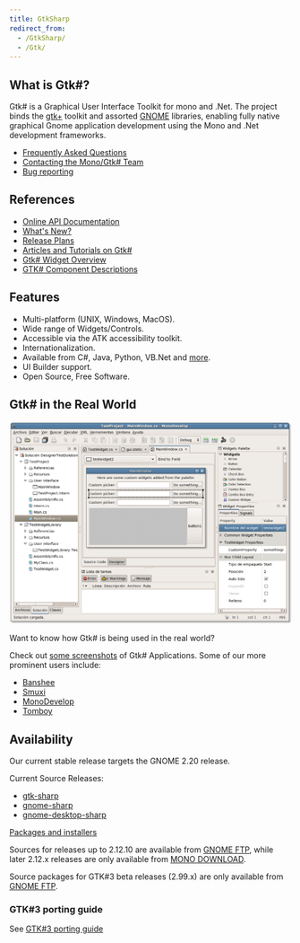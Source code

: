 ```yaml
---
title: GtkSharp
redirect_from:
  - /GtkSharp/
  - /Gtk/
---
```


What is Gtk#?
--------------

Gtk# is a Graphical User Interface Toolkit for mono and .Net. The project binds the [gtk+](http://www.gtk.org/) toolkit and assorted [GNOME](http://www.gnome.org/) libraries, enabling fully native graphical Gnome application development using the Mono and .Net development frameworks.

-   [Frequently Asked Questions](/docs/faq/general/)
-   [Contacting the Mono/Gtk# Team](/community/)
-   [Bug reporting](/community/bugs/)

References
----------

-   [Online API Documentation](http://docs.go-mono.com/monodoc.ashx?link=root:/classlib-gnome)
-   [What's New?](/docs/gui/gtksharp/new-in-version-2x/)
-   [Release Plans](/docs/gui/gtksharp/plan/)
-   [Articles and Tutorials on Gtk#](/docs/gui/gtksharp/tutorials/)
-   [Gtk# Widget Overview](/docs/gui/gtksharp/widgets/)
-   [GTK# Component Descriptions](/docs/gui/gtksharp/details/#gtks-components)

Features
--------

-   Multi-platform (UNIX, Windows, MacOS).
-   Wide range of Widgets/Controls.
-   Accessible via the ATK accessibility toolkit.
-   Internationalization.
-   Available from C#, Java, Python, VB.Net and [more](/docs/about-mono/languages/).
-   UI Builder support.
-   Open Source, Free Software.

Gtk# in the Real World
-----------------------

[![Md2.png](/archived/images/3/3d/Md2.png)](/archived/images/3/3d/Md2.png)

Want to know how Gtk# is being used in the real world?

Check out [some screenshots](/docs/about-mono/showcase/screenshots/) of Gtk# Applications. Some of our more prominent users include:

-   [Banshee](http://banshee.fm/)
-   [Smuxi](https://www.smuxi.org/)
-   [MonoDevelop](http://www.monodevelop.com/Main_Page)
-   [Tomboy](http://www.gnome.org/projects/tomboy)

Availability
------------

Our current stable release targets the GNOME 2.20 release.

Current Source Releases:

-   [gtk-sharp](https://download.mono-project.com/sources/gtk-sharp212/)
-   [gnome-sharp](https://ftp.gnome.org/pub/gnome/sources/gnome-sharp/2.24/)
-   [gnome-desktop-sharp](https://ftp.gnome.org/pub/gnome/sources/gnome-desktop-sharp/2.26/)

[Packages and installers](/download/stable/)

Sources for releases up to 2.12.10 are available from [GNOME FTP](https://ftp.gnome.org/pub/gnome/sources/gtk-sharp),
while later 2.12.x releases are only available from [MONO DOWNLOAD](https://download.mono-project.com/sources/gtk-sharp212/).

Source packages for GTK#3 beta releases (2.99.x) are only available from [GNOME FTP](https://ftp.gnome.org/pub/gnome/sources/gtk-sharp).

### GTK#3 porting guide

See [GTK#3 porting guide](/docs/gui/gtksharp/gtksharp3-porting-guide/)
